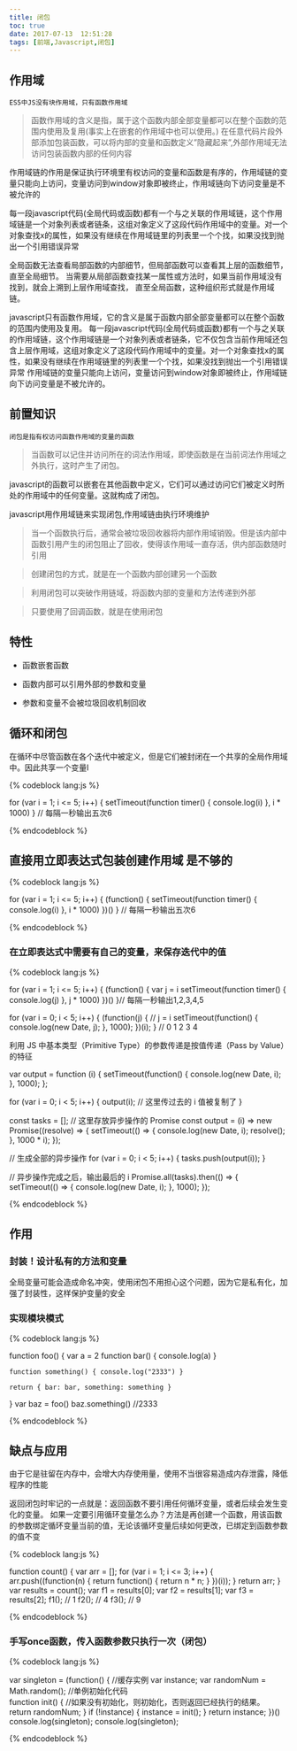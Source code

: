 ```yaml
---
title: 闭包
toc: true
date: 2017-07-13  12:51:28
tags: [前端,Javascript,闭包]
---
```


## 作用域

`ES5中JS没有块作用域，只有函数作用域`

>函数作用域的含义是指，属于这个函数内部全部变量都可以在整个函数的范围内使用及复用(事实上在嵌套的作用域中也可以使用。)
在任意代码片段外部添加包装函数，可以将内部的变量和函数定义”隐藏起来”,外部作用域无法访问包装函数内部的任何内容

作用域链的作用是保证执行环境里有权访问的变量和函数是有序的，作用域链的变量只能向上访问，变量访问到window对象即被终止，作用域链向下访问变量是不被允许的

每一段javascript代码(全局代码或函数)都有一个与之关联的作用域链，这个作用域链是一个对象列表或者链条，这组对象定义了这段代码作用域中的变量。对一个对象查找x的属性，如果没有继续在作用域链里的列表里一个个找，如果没找到抛出一个引用错误异常

全局函数无法查看局部函数的内部细节，但局部函数可以查看其上层的函数细节，直至全局细节。 当需要从局部函数查找某一属性或方法时，如果当前作用域没有找到，就会上溯到上层作用域查找， 直至全局函数，这种组织形式就是作用域链。

javascript只有函数作用域，它的含义是属于函数内部全部变量都可以在整个函数的范围内使用及复用。 每一段javascript代码(全局代码或函数)都有一个与之关联的作用域链，这个作用域链是一个对象列表或者链条，它不仅包含当前作用域还包含上层作用域，这组对象定义了这段代码作用域中的变量。对一个对象查找x的属性，如果没有继续在作用域链里的列表里一个个找，如果没找到抛出一个引用错误异常 作用域链的变量只能向上访问，变量访问到window对象即被终止，作用域链向下访问变量是不被允许的。



## 前置知识

`闭包是指有权访问函数作用域的变量的函数`

>当函数可以记住并访问所在的词法作用域，即使函数是在当前词法作用域之外执行，这时产生了闭包。

javascript的函数可以嵌套在其他函数中定义，它们可以通过访问它们被定义时所处的作用域中的任何变量。这就构成了闭包。

javascript用作用域链来实现闭包,作用域链由执行环境维护

>当一个函数执行后，通常会被垃圾回收器将内部作用域销毁。但是该内部中函数引用产生的闭包阻止了回收，使得该作用域一直存活，供内部函数随时引用


>创建闭包的方式，就是在一个函数内部创建另一个函数

>利用闭包可以突破作用链域，将函数内部的变量和方法传递到外部

>只要使用了回调函数，就是在使用闭包

## 特性

* 函数嵌套函数
 
* 函数内部可以引用外部的参数和变量

* 参数和变量不会被垃圾回收机制回收


## 循环和闭包


在循环中尽管函数在各个迭代中被定义，但是它们被封闭在一个共享的全局作用域中。因此共享一个变量I

{% codeblock lang:js %}

for (var i = 1; i <= 5; i++) {
    setTimeout(function timer() { console.log(i) }, i * 1000)
}
 // 每隔一秒输出五次6

{% endcodeblock %}



## 直接用立即表达式包装创建作用域 是不够的

{% codeblock lang:js %}

for (var i = 1; i <= 5; i++) {
     (function() {
         setTimeout(function timer() { console.log(i) }, i * 1000)
     })()
 } // 每隔一秒输出五次6

{% endcodeblock %}


### 在立即表达式中需要有自己的变量，来保存迭代中的值

{% codeblock lang:js %}

for (var i = 1; i <= 5; i++) {
     (function() {
         var j = i
         setTimeout(function timer() { console.log(j) }, j * 1000)
     })()
 }// 每隔一秒输出1,2,3,4,5

   

 
for (var i = 0; i < 5; i++) {
    (function(j) {  // j = i
        setTimeout(function() {
            console.log(new Date, j);
        }, 1000);
    })(i);
}
// 0 1 2 3 4


利用 JS 中基本类型（Primitive Type）的参数传递是按值传递（Pass by Value）的特征

var output = function (i) {
    setTimeout(function() {
        console.log(new Date, i);
    }, 1000);
};

for (var i = 0; i < 5; i++) {
    output(i);  // 这里传过去的 i 值被复制了
}



const tasks = []; // 这里存放异步操作的 Promise
const output = (i) => new Promise((resolve) => {
    setTimeout(() => {
        console.log(new Date, i);
        resolve();
    }, 1000 * i);
});

// 生成全部的异步操作
for (var i = 0; i < 5; i++) {
    tasks.push(output(i));
}

// 异步操作完成之后，输出最后的 i
Promise.all(tasks).then(() => {
    setTimeout(() => {
        console.log(new Date, i);
    }, 1000);
});

{% endcodeblock %}


## 作用

### 封装！设计私有的方法和变量

全局变量可能会造成命名冲突，使用闭包不用担心这个问题，因为它是私有化，加强了封装性，这样保护变量的安全

### 实现模块模式

{% codeblock lang:js %}

function foo() {
    var a = 2
    function bar() { console.log(a) }

    function something() { console.log("2333") }
    
    return { bar: bar, something: something } 
}
    var baz = foo()
    baz.something() //2333

{% endcodeblock %}


## 缺点与应用

由于它是驻留在内存中，会增大内存使用量，使用不当很容易造成内存泄露，降低程序的性能

返回闭包时牢记的一点就是：返回函数不要引用任何循环变量，或者后续会发生变化的变量。 如果一定要引用循环变量怎么办？方法是再创建一个函数，用该函数的参数绑定循环变量当前的值，无论该循环变量后续如何更改，已绑定到函数参数的值不变

{% codeblock lang:js %}

function count() {
     var arr = [];
     for (var i = 1; i <= 3; i++) {
         arr.push((function(n) {
             return function() {
                 return n * n;
             }
         })(i));
     }
     return arr;
 }
 var results = count();
 var f1 = results[0];
 var f2 = results[1];
 var f3 = results[2];
 f1(); // 1 
 f2(); // 4 
 f3(); // 9

{% endcodeblock %}


### 手写once函数，传入函数参数只执行一次（闭包）

{% codeblock lang:js %}

  var singleton = (function() { //缓存实例 
      var instance;
      var randomNum = Math.random(); //单例初始化代码  
      function init() {
          //如果没有初始化，则初始化，否则返回已经执行的结果。 
          return randomNum;
      }
      if (!instance) { instance = init(); }
      return instance;
  })()
  console.log(singleton);
  console.log(singleton);

{% endcodeblock %}


